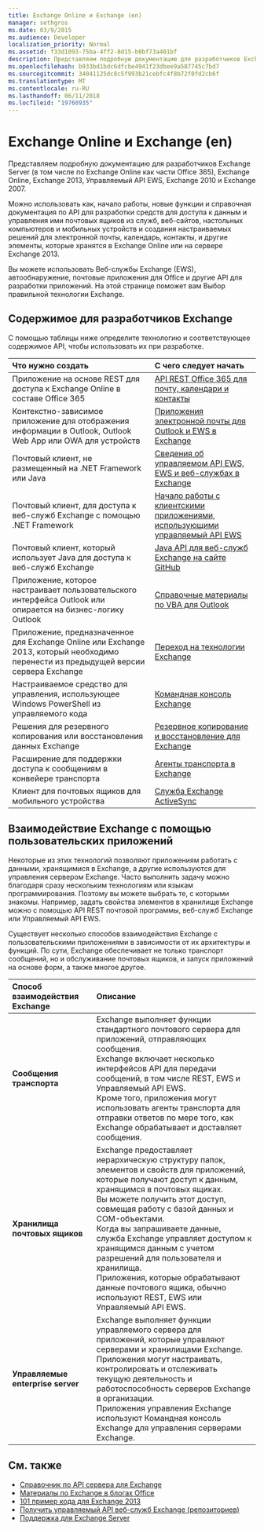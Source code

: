 ```yaml
---
title: Exchange Online и Exchange (en)
manager: sethgros
ms.date: 03/9/2015
ms.audience: Developer
localization_priority: Normal
ms.assetid: f33d1093-75ba-4ff2-8d15-b0bf73a401bf
description: Представляем подробную документацию для разработчиков Exchange Server (в том числе по Exchange Online как части Office 365), Exchange Online, Exchange 2013, Управляемый API EWS, Exchange 2010 и Exchange 2007.
ms.openlocfilehash: b933bd1bdc6dfcbe4941f23dbee9a587745c7bd7
ms.sourcegitcommit: 34041125dc8c5f993b21cebfc4f8b72f0fd2cb6f
ms.translationtype: MT
ms.contentlocale: ru-RU
ms.lasthandoff: 06/11/2018
ms.locfileid: "19760935"
---
```

# <a name="exchange-online-and-exchange-development"></a>Exchange Online и Exchange (en)

Представляем подробную документацию для разработчиков Exchange Server (в том числе по Exchange Online как части Office 365), Exchange Online, Exchange 2013, Управляемый API EWS, Exchange 2010 и Exchange 2007. 

Можно использовать как, начало работы, новые функции и справочная документация по API для разработки средств для доступа к данным и управления ими почтовых ящиков из служб, веб-сайтов, настольных компьютеров и мобильных устройств и создания настраиваемых решений для электронной почты, календарь, контакты, и другие элементы, которые хранятся в Exchange Online или на сервере Exchange 2013. 

Вы можете использовать Веб-службы Exchange (EWS), автообнаружение, почтовые приложения для Office и другие API для разработки приложений. На этой странице поможет вам Выбор правильной технологии Exchange.

## <a name="exchange-developer-content"></a>Содержимое для разработчиков Exchange  

С помощью таблицы ниже определите технологию и соответствующее содержимое API, чтобы использовать их при разработке.  
  
|Что нужно создать|С чего следует начать|
|:-----|:-----|
|Приложение на основе REST для доступа к Exchange Online в составе Office 365|[API REST Office 365 для почту, календари и контакты](exchange-web-services/office-365-rest-apis-for-mail-calendars-and-contacts.md) |
|Контекстно-зависимое приложение для отображения информации в Outlook, Outlook Web App или OWA для устройств |[Приложения электронной почты для Outlook и EWS в Exchange](exchange-web-services/mail-apps-for-outlook-and-ews-in-exchange.md) |
|Почтовый клиент, не размещенный на .NET Framework или Java |[Сведения об управляемом API EWS, EWS и веб-службах в Exchange](exchange-web-services/explore-the-ews-managed-api-ews-and-web-services-in-exchange.md) |
|Почтовый клиент, для доступа к веб-служб Exchange с помощью .NET Framework |[Начало работы с клиентскими приложениями, использующими управляемый API EWS](exchange-web-services/get-started-with-ews-managed-api-client-applications.md) |
|Почтовый клиент, который использует Java для доступа к веб-служб Exchange |[Java API для веб-служб Exchange на сайте GitHub](https://github.com/OfficeDev/ews-java-api) |
|Приложение, которое настраивает пользовательского интерфейса Outlook или опирается на бизнес-логику Outlook  |[Справочные материалы по VBA для Outlook](https://msdn.microsoft.com/en-us/VBA/VBA-Outlook) |
|Приложение, предназначенное для Exchange Online или Exchange 2013, который необходимо перенести из предыдущей версии сервера Exchange  |[Переход на технологии Exchange](migrating-to-exchange-online-and-exchange-2013-technologies.md) |
|Настраиваемое средство для управления, использующее Windows PowerShell из управляемого кода   |[Командная консоль Exchange](management/exchange-management-shell.md) |
|Решения для резервного копирования или восстановления данных Exchange  |[Резервное копирование и восстановление для Exchange](backup-restore/backup-and-restore-for-exchange-2013.md) |
|Расширение для поддержки доступа к сообщениям в конвейере транспорта   |[Агенты транспорта в Exchange](transport-agents/transport-agents-in-exchange-2013.md)  |
|Клиент для почтовых ящиков для мобильного устройства   |[Служба Exchange ActiveSync](https://technet.microsoft.com/en-us/library/aa998357.aspx) |
   
## <a name="exchange-interactions-with-custom-applications"></a>Взаимодействие Exchange с помощью пользовательских приложений

Некоторые из этих технологий позволяют приложениям работать с данными, хранящимися в Exchange, а другие используются для управления сервером Exchange. Часто выполнить задачу можно благодаря сразу нескольким технологиям или языкам программирования. Поэтому вы можете выбрать те, с которыми знакомы. Например, задать свойства элементов в хранилище Exchange можно с помощью API REST почтовой программы, веб-служб Exchange или Управляемый API EWS.
  
Существует несколько способов взаимодействия Exchange с пользовательскими приложениями в зависимости от их архитектуры и функций. По сути, Exchange обеспечивает не только транспорт сообщений, но и обслуживание почтовых ящиков, и запуск приложений на основе форм, а также многое другое.

|Способ взаимодействия Exchange|Описание|
|:-----|:-----|
|**Сообщения транспорта**|Exchange выполняет функции стандартного почтового сервера для приложений, отправляющих сообщения.<br/>Exchange включает несколько интерфейсов API для передачи сообщений, в том числе REST, EWS и Управляемый API EWS.<br/>Кроме того, приложения могут использовать агенты транспорта для отправки ответов по мере того, как Exchange обрабатывает и доставляет сообщения. |
|**Хранилища почтовых ящиков** |Exchange предоставляет иерархическую структуру папок, элементов и свойств для приложений, которые получают доступ к данным, хранящимся в почтовых ящиках.<br/>Вы можете получить этот доступ, совмещая работу с базой данных и COM-объектами.<br/>Когда вы запрашиваете данные, служба Exchange управляет доступом к хранящимся данным с учетом разрешений для пользователя и хранилища.<br/>Приложения, которые обрабатывают данные почтового ящика, обычно используют REST, EWS или Управляемый API EWS.|
|**Управляемые enterprise server** |Exchange выполняет функции управляемого сервера для приложений, которые управляют серверами и хранилищами Exchange.<br/>Приложения могут настраивать, контролировать и отслеживать текущую деятельность и работоспособность серверов Exchange в организации.<br/>Приложения управления Exchange используют Командная консоль Exchange для управления серверами Exchange. |
   
## <a name="see-also"></a>См. также

- [Справочник по API сервера для Exchange](https://msdn.microsoft.com/en-us/library/dn186243(v=exchg.150).aspx)
- [Материалы по Exchange в блогах Office](https://www.microsoft.com/en-us/microsoft-365/blog/) 
- [101 пример кода для Exchange 2013](https://code.msdn.microsoft.com/office/Exchange-2013-101-Code-3c38582c)
- [Получить управляемый API веб-служб Exchange (репозиториев)](https://github.com/OfficeDev/ews-managed-api/blob/master/README.md)
- [Поддержка для Exchange Server](https://support.microsoft.com/en-us/getsupport?oaspworkflow=start_1.0.0.0&wf=0&wfname=productselection&gprid=730&x=13&y=7&st=1&wfxredirect=1&sd=gn&ccsid=635890984021344661&forceorigin=esmc)


